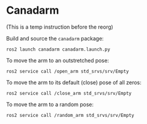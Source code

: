 # Canadarm


(This is a temp instruction before the reorg)

Build and source the ```canadarm``` package:

```
ros2 launch canadarm canadarm.launch.py
```

To move the arm to an outstretched pose:

```
ros2 service call /open_arm std_srvs/srv/Empty
```

To move the arm to its default (close) pose of all zeros:

```
ros2 service call /close_arm std_srvs/srv/Empty
```

To move the arm to a random pose:

```
ros2 service call /random_arm std_srvs/srv/Empty
```
